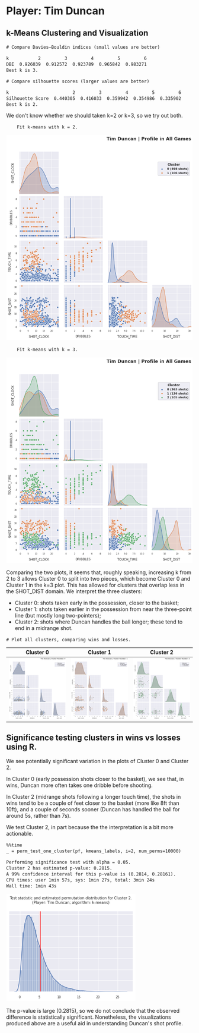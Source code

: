# Player: Tim Duncan

## k-Means Clustering and Visualization


```
# Compare Davies–Bouldin indices (small values are better)
```

    k           2         3         4         5         6
    DBI  0.926039  0.912572  0.923789  0.965842  0.983271
    Best k is 3.



```
# Compare silhouette scores (larger values are better)
```

    k                        2         3         4         5         6
    Silhouette Score  0.440305  0.416033  0.359942  0.354986  0.335902
    Best k is 2.


We don't know whether we should taken k=2 or k=3, so we try out both.


```
    Fit k-means with k = 2.
```





![png](tim_duncan_files/tim_duncan_5_1.png)



```
    Fit k-means with k = 3.
```




![png](tim_duncan_files/tim_duncan_6_1.png)


Comparing the two plots, it seems that, roughly speaking, increasing k from 2 to 3 allows Cluster 0 to split into two pieces, which become Cluster 0 and Cluster 1 in the k=3 plot. This has allowed for clusters that overlap less in the SHOT_DIST domain. We interpret the three clusters:
 - Cluster 0: shots taken early in the possession, closer to the basket;
 - Cluster 1: shots taken earlier in the possession from near the three-point line (but mostly long two-pointers);
 - Cluster 2: shots where Duncan handles the ball longer; these tend to end in a midrange shot.


```
# Plot all clusters, comparing wins and losses.
```

| Cluster 0 | Cluster 1 | Cluster 2 |
| --------- | --------- | --------- | 
| ![png](tim_duncan_files/tim_duncan_8_9.png) | ![png](tim_duncan_files/tim_duncan_8_15.png) | ![png](tim_duncan_files/tim_duncan_8_21.png)|

## Significance testing clusters in wins vs losses using R.

We see potentially significant variation in the plots of Cluster 0 and Cluster 2.

In Cluster 0 (early possession shots closer to the basket), we see that, in wins, Duncan more often takes one dribble before shooting.

In Cluster 2 (midrange shots following a longer touch time), the shots in wins tend to be a couple of feet closer to the basket (more like 8ft than 10ft), and a couple of seconds sooner (Duncan has handled the ball for around 5s, rather than 7s).

We test Cluster 2, in part because the the interpretation is a bit more actionable.


```
%%time
_ = perm_test_one_cluster(pf, kmeans_labels, i=2, num_perms=10000)
```

    Performing significance test with alpha = 0.05.
    Cluster 2 has estimated p-value: 0.2815.
    A 99% confidence interval for this p-value is (0.2814, 0.28161).
    CPU times: user 1min 57s, sys: 1min 27s, total: 3min 24s
    Wall time: 1min 43s



![png](tim_duncan_files/tim_duncan_11_1.png)


The p-value is large (0.2815), so we do not conclude that the observed difference is statistically significant. Nonetheless, the visualizations produced above are a useful aid in understanding Duncan's shot profile.
